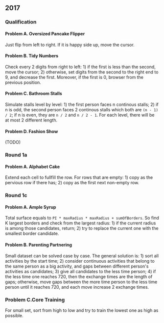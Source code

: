 ## 2017

### Qualification

#### Problem A. Oversized Pancake Flipper

Just flip from left to right. If it is happy side up, move the cursor.

#### Problem B. Tidy Numbers

Check every 2 digits from right to left: 1) if the first is less than the second, move the cursor; 2) otherwise, set digits from the second to the right end to 9, and decrease the first. Moreover, if the first is 0, browser from the previous position.

#### Problem C. Bathroom Stalls

Simulate stalls level by level: 1) the first person faces n continous stalls; 2) if n is odd, the second person faces 2 continous stalls which both are `(n - 1) / 2`; if n is even, they are `n / 2` and `n / 2 - 1`. For each level, there will be at most 2 different length.

#### Problem D. Fashion Show

(TODO)

### Round 1a

#### Problem A. Alphabet Cake

Extend each cell to fullfill the row. For rows that are empty: 1) copy as the pervious row if there has; 2) copy as the first next non-empty row.

### Round 1c

#### Problem A. Ample Syrup

Total surface equals to `PI * maxRadius * maxRadius + sumOfBorders`. So find K largest borders and check from the largest radius: 1) if the current radius is among those candidates, return; 2) try to replace the current one with the smallest border candidate.

#### Problem B. Parenting Partnering

Small dataset can be solved case by case. The general solution is: 1) sort all activities by the start time; 2) consider continuous activities that belong to the same person as a big activity, and gaps between different person's activities as candidates; 3) give all candidates to the less time person; 4) if the less time one reaches 720, then the exchange times are the length of gaps; otherwise, move gaps between the more time person to the less time person until it reaches 720, and each move increase 2 exchange times.

### Problem C.Core Training

For small set, sort from high to low and try to train the lowest one as high as possible.
